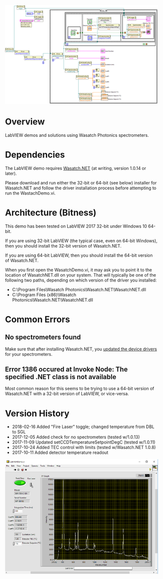 ![Diagram View](https://github.com/WasatchPhotonics/Wasatch.LV/raw/master/screenshots/diagram.png)

# Overview

LabVIEW demos and solutions using Wasatch Photonics spectrometers.

# Dependencies

The LabVIEW demo requires [Wasatch.NET](https://github.com/WasatchPhotonics/Wasatch.NET/) 
(at writing, version 1.0.14 or later).

Please download and run either the 32-bit or 64-bit (see below) installer for Wasatch.NET
and follow the driver installation process before attempting to run the WastachDemo.vi.

# Architecture (Bitness)

This demo has been tested on LabVIEW 2017 32-bit under Windows 10 64-bit.  

If you are using 32-bit LabVIEW (the typical case, even on 64-bit Windows),
then you should install the 32-bit version of Wasatch.NET.

If you are using 64-bit LabVIEW, then you should install the 64-bit version of Wasatch.NET.

When you first open the WasatchDemo.vi, it may ask you to point it to the location of
WasatchNET.dll on your system.  That will typically be one of the following two paths,
depending on which version of the driver you installed:

- C:\\Program Files\\Wasatch Photonics\\Wasatch.NET\\WasatchNET.dll
- C:\\Program Files (x86)\\Wasatch Photonics\\Wasatch.NET\\WasatchNET.dll

# Common Errors

## No spectrometers found

Make sure that after installing Wasatch.NET, you 
[updated the device drivers](https://github.com/WasatchPhotonics/Wasatch.NET#post-install-step-1-libusb-drivers)
for your spectrometers.

## Error 1386 occured at Invoke Node: The specified .NET class is not available

Most common reason for this seems to be trying to use a 64-bit version of 
Wasatch.NET with a 32-bit version of LabVIEW, or vice-versa.

# Version History

- 2018-02-16 Added "Fire Laser" toggle; changed temperature from DBL to SGL
- 2017-12-05 Added check for no spectrometers (tested w/1.0.13)
- 2017-11-09 Updated setCCDTemperatureSetpointDegC (tested w/1.0.11)
- 2017-10-24 Added TEC control with limits (tested w/Wasatch.NET 1.0.8)
- 2017-10-11 Added detector temperature readout

![Panel View](https://github.com/WasatchPhotonics/Wasatch.LV/raw/master/screenshots/panel.png)
